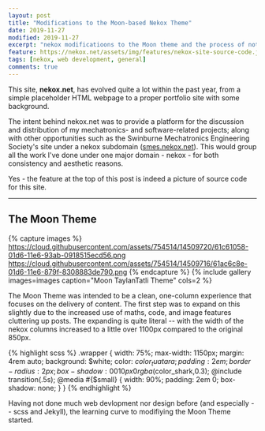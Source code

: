 ```yaml
---
layout: post
title: "Modifications to the Moon-based Nekox Theme"
date: 2019-11-27
modified: 2019-11-27
excerpt: "nekox modificatioons to the Moon theme and the process of not knowing web design"
feature: https://nekox.net/assets/img/features/nekox-site-source-code.jpg
tags: [nekox, web development, general]
comments: true
---
```



This site, **nekox.net**, has evolved quite a lot within the past year, from a simple placeholder HTML webpage to a proper portfolio site with some background. 

The intent behind nekox.net was to provide a platform for the discussion and distribution of my mechatronics- and software-related projects; along with other opportunities such as the Swinburne Mechatronics Engineering Society's site under a nekox subdomain ([smes.nekox.net](https://smes.nekox.net)). This would group all the work I've done under one major domain - nekox - for both consistency and aesthetic reasons.

Yes - the feature at the top of this post is indeed a picture of source code for this site.

---

## The Moon Theme

{% capture images %}
	https://cloud.githubusercontent.com/assets/754514/14509720/61c61058-01d6-11e6-93ab-0918515ecd56.png
    https://cloud.githubusercontent.com/assets/754514/14509716/61ac6c8e-01d6-11e6-879f-8308883de790.png
{% endcapture %}
{% include gallery images=images caption="Moon TaylanTatli Theme" cols=2 %}

The Moon Theme was intended to be a clean, one-column experience that focuses on the delivery of content. The first step was to expand on this slightly due to the increased use of maths, code, and image features cluttering up posts. The expanding is quite literal -- with the width of the nekox columns increased to a little over 1100px compared to the original 850px. 

{% highlight scss %}
.wrapper {
	width: 75%;
	max-width: 1150px;
	margin: 4rem auto;
	background: $white;
	color: $color_tuatara;
	padding: 2em;
	border-radius: 2px;
	box-shadow: 0 0 10px 0 rgba($color_shark,0.3);
	@include transition(.5s);
	@media #{$small} {
		width: 90%;
		padding: 2em 0;
	    box-shadow: none;
	}
}
{% endhighlight %}

Having not done much web devlopment nor design before (and especially -- scss and Jekyll), the learning curve to modifiying the Moon Theme started.